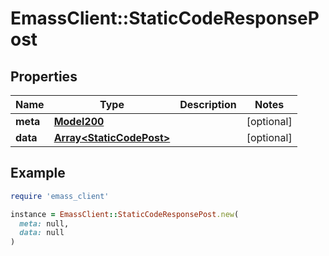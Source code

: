 # EmassClient::StaticCodeResponsePost

## Properties

| Name | Type | Description | Notes |
| ---- | ---- | ----------- | ----- |
| **meta** | [**Model200**](Model200.md) |  | [optional] |
| **data** | [**Array&lt;StaticCodePost&gt;**](StaticCodePost.md) |  | [optional] |

## Example

```ruby
require 'emass_client'

instance = EmassClient::StaticCodeResponsePost.new(
  meta: null,
  data: null
)
```

